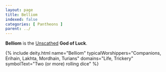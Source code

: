 ```yaml
---
layout: page
title: Belliom
indexed: false
categories: [ Pantheons ]
parent: ../
---
```

**Belliom** is the [Unscathed](../the_unscathed.html) **God of Luck**. 

{% include deity.html name="Belliom"
typicalWorshippers="Companions, Erihain, Lakhta, Mordhain, Turians"
domains="Life, Trickery"
symbolText="Two (or more) rolling dice"
%}
